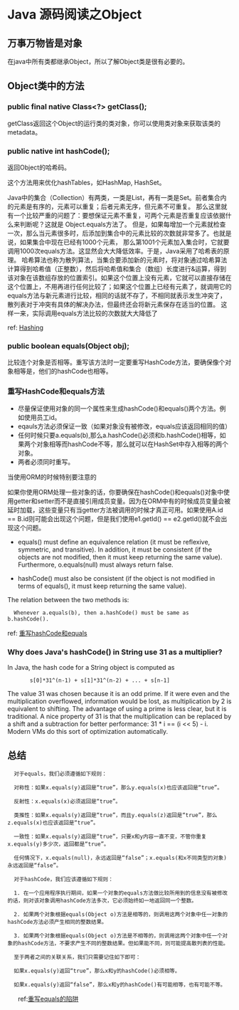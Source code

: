 # Java 源码阅读之Object

## 万事万物皆是对象
在java中所有类都继承Object，所以了解Object类是很有必要的。

## Object类中的方法

###  public final native Class<?> getClass();
getClass返回这个Object的运行类的类对象，你可以使用类对象来获取该类的metadata。

### public native int hashCode();
返回Object的哈希码。

这个方法用来优化hashTables，如HashMap, HashSet。

Java中的集合（Collection）有两类，一类是List，再有一类是Set。前者集合内的元素是有序的，元素可以重复；后者元素无序，但元素不可重复。
那么这里就有一个比较严重的问题了：要想保证元素不重复，可两个元素是否重复应该依据什么来判断呢？这就是 Object.equals方法了。
但是，如果每增加一个元素就检查一次，那么当元素很多时，后添加到集合中的元素比较的次数就非常多了。也就是说，如果集合中现在已经有1000个元素，
那么第1001个元素加入集合时，它就要调用1000次equals方法。这显然会大大降低效率。于是，Java采用了哈希表的原理。
哈希算法也称为散列算法，当集合要添加新的元素时，将对象通过哈希算法计算得到哈希值（正整数），然后将哈希值和集合（数组）长度进行&运算，得到该对象在该数组存放的位置索引。如果这个位置上没有元素，它就可以直接存储在这个位置上，不用再进行任何比较了；如果这个位置上已经有元素了，就调用它的equals方法与新元素进行比较，相同的话就不存了，不相同就表示发生冲突了，散列表对于冲突有具体的解决办法，但最终还会将新元素保存在适当的位置。
这样一来，实际调用equals方法比较的次数就大大降低了

ref: [Hashing](https://www.cs.cmu.edu/~adamchik/15-121/lectures/Hashing/hashing.html)

### public boolean equals(Object obj);
比较连个对象是否相等。重写该方法时一定要重写HashCode方法，要确保像个对象相等是，他们的hashCode也相等。

### 重写HashCode和equals方法

- 尽量保证使用对象的同一个属性来生成hashCode()和equals()两个方法。例如使用员工id。
- eqauls方法必须保证一致（如果对象没有被修改，equals应该返回相同的值）
- 任何时候只要a.equals(b),那么a.hashCode()必须和b.hashCode()相等，如果两个对象相等而hashCode不等，那么就可以在HashSet中存入相等的两个对象。
- 两者必须同时重写。

当使用ORM的时候特别要注意的

如果你使用ORM处理一些对象的话，你要确保在hashCode()和equals()对象中使用getter和setter而不是直接引用成员变量。因为在ORM中有的时候成员变量会被延时加载，这些变量只有当getter方法被调用的时候才真正可用。如果使用A.id == B.id则可能会出现这个问题，但是我们使用e1.getId() == e2.getId()就不会出现这个问题。

- equals() must define an equivalence relation (it must be reflexive, symmetric, and transitive). In addition, it must be consistent (if the objects are not modified, then it must keep returning the same value). Furthermore, o.equals(null) must always return false.

- hashCode() must also be consistent (if the object is not modified in terms of equals(), it must keep returning the same value).

The relation between the two methods is:

      Whenever a.equals(b), then a.hashCode() must be same as b.hashCode().
      
ref: [重写hashCode和equals](https://stackoverflow.com/questions/27581/what-issues-should-be-considered-when-overriding-equals-and-hashcode-in-java/27609#27609)

### Why does Java's hashCode() in String use 31 as a multiplier?
In Java, the hash code for a String object is computed as

           s[0]*31^(n-1) + s[1]*31^(n-2) + ... + s[n-1]
         
The value 31 was chosen because it is an odd prime. If it were even and the multiplication overflowed, information would be lost, as multiplication by 2 is equivalent to shifting. The advantage of using a prime is less clear, but it is traditional. A nice property of 31 is that the multiplication can be replaced by a shift and a subtraction for better performance: 31 * i == (i << 5) - i. Modern VMs do this sort of optimization automatically.


## 总结

      对于equals，我们必须遵循如下规则：

      对称性：如果x.equals(y)返回是“true”，那么y.equals(x)也应该返回是“true”。

      反射性：x.equals(x)必须返回是“true”。

      类推性：如果x.equals(y)返回是“true”，而且y.equals(z)返回是“true”，那么z.equals(x)也应该返回是“true”。

      一致性：如果x.equals(y)返回是“true”，只要x和y内容一直不变，不管你重复x.equals(y)多少次，返回都是“true”。

      任何情况下，x.equals(null)，永远返回是“false”；x.equals(和x不同类型的对象)永远返回是“false”。

      对于hashCode，我们应该遵循如下规则：

      1. 在一个应用程序执行期间，如果一个对象的equals方法做比较所用到的信息没有被修改的话，则对该对象调用hashCode方法多次，它必须始终如一地返回同一个整数。

      2. 如果两个对象根据equals(Object o)方法是相等的，则调用这两个对象中任一对象的hashCode方法必须产生相同的整数结果。

      3. 如果两个对象根据equals(Object o)方法是不相等的，则调用这两个对象中任一个对象的hashCode方法，不要求产生不同的整数结果。但如果能不同，则可能提高散列表的性能。

      至于两者之间的关联关系，我们只需要记住如下即可：

      如果x.equals(y)返回“true”，那么x和y的hashCode()必须相等。

      如果x.equals(y)返回“false”，那么x和y的hashCode()有可能相等，也有可能不等。
      
ref:[重写equals的陷阱](https://www.artima.com/lejava/articles/equality.html)
